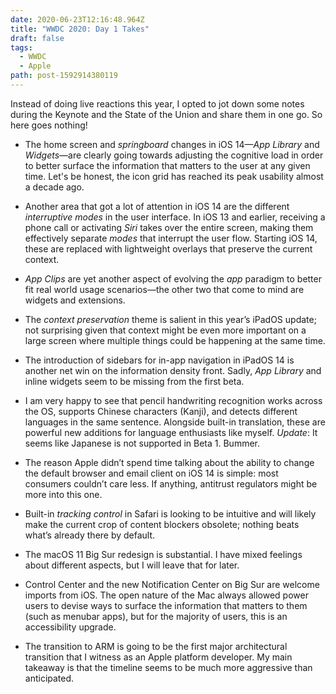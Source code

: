 ```yaml
---
date: 2020-06-23T12:16:48.964Z
title: "WWDC 2020: Day 1 Takes"
draft: false
tags:
  - WWDC
  - Apple
path: post-1592914380119
---
```

Instead of doing live reactions this year, I opted to jot down some notes during the Keynote and the State of the Union and share them in one go. So here goes nothing!

* The home screen and _springboard_ changes in iOS 14—_App Library_ and _Widgets_—are clearly going towards adjusting the cognitive load in order to better surface the information that matters to the user at any given time. Let's be honest, the icon grid has reached its peak usability almost a decade ago.

* Another area that got a lot of attention in iOS 14 are the different _interruptive modes_ in the user interface. In iOS 13 and earlier, receiving a phone call or activating _Siri_ takes over the entire screen, making them effectively separate _modes_ that interrupt the user flow. Starting iOS 14, these are replaced with lightweight overlays that preserve the current context.

* _App Clips_ are yet another aspect of evolving the _app_ paradigm to better fit real world usage scenarios—the other two that come to mind are widgets and extensions.

* The _context preservation_ theme is salient in this year’s iPadOS update; not surprising given that context might be even more important on a large screen where multiple things could be happening at the same time.

* The introduction of sidebars for in-app navigation in iPadOS 14 is another net win on the information density front. Sadly, _App Library_ and inline widgets seem to be missing from the first beta.

* I am very happy to see that pencil handwriting recognition works across the OS, supports Chinese characters (Kanji), and detects different languages in the same sentence. Alongside built-in translation, these are powerful new additions for language enthusiasts like myself. *Update*: It seems like Japanese is not supported in Beta 1. Bummer.

* The reason Apple didn’t spend time talking about the ability to change the default browser and email client on iOS 14 is simple: most consumers couldn’t care less. If anything, antitrust regulators might be more into this one.

* Built-in _tracking control_ in Safari is looking to be intuitive and will likely make the current crop of content blockers obsolete; nothing beats what’s already there by default.

* The macOS 11 Big Sur redesign is substantial. I have mixed feelings about different aspects, but I will leave that for later.

* Control Center and the new Notification Center on Big Sur are welcome imports from iOS. The open nature of the Mac always allowed power users to devise ways to surface the information that matters to them (such as menubar apps), but for the majority of users, this is an accessibility upgrade.

* The transition to ARM is going to be the first major architectural transition that I witness as an Apple platform developer. My main takeaway is that the timeline seems to be much more aggressive than anticipated.
